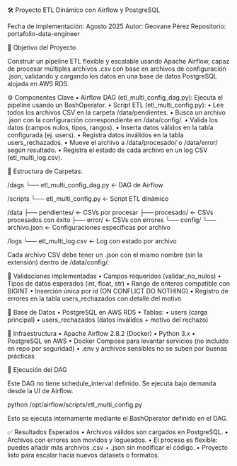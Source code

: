 🛠️ Proyecto ETL Dinámico con Airflow y PostgreSQL

Fecha de implementación: Agosto 2025 
Autor: Geovane Pérez
Repositorio: portafolio-data-engineer

🎯 Objetivo del Proyecto

Construir un pipeline ETL flexible y escalable usando Apache Airflow, capaz de procesar múltiples archivos .csv con base en archivos de configuración .json, validando y cargando los datos en una base de datos PostgreSQL alojada en AWS RDS.

⚙️ Componentes Clave
	•	Airflow DAG (etl_multi_config_dag.py): Ejecuta el pipeline usando un BashOperator.
	•	Script ETL (etl_multi_config.py):
	•	Lee todos los archivos CSV en la carpeta /data/pendientes.
	•	Busca un archivo .json con la configuración correspondiente en /data/config/.
	•	Valida los datos (campos nulos, tipos, rangos).
	•	Inserta datos válidos en la tabla configurada (ej. users).
	•	Registra datos inválidos en la tabla users_rechazados.
	•	Mueve el archivo a /data/procesado/ o /data/error/ según resultado.
	•	Registra el estado de cada archivo en un log CSV (etl_multi_log.csv).

🧱 Estructura de Carpetas:

/dags
  └── etl_multi_config_dag.py          ← DAG de Airflow

/scripts
  └── etl_multi_config.py              ← Script ETL dinámico

/data
  ├── pendientes/                      ← CSVs por procesar
  ├── procesado/                       ← CSVs procesados con éxito
  ├── error/                           ← CSVs con errores
  └── config/
      └── archivo.json                 ← Configuraciones específicas por archivo

/logs
  └── etl_multi_log.csv                ← Log con estado por archivo

Cada archivo CSV debe tener un .json con el mismo nombre (sin la extensión) dentro de /data/config/.

🧪 Validaciones implementadas
	•	Campos requeridos (validar_no_nulos)
	•	Tipos de datos esperados (int, float, str)
	•	Rango de enteros compatible con BIGINT
	•	Inserción única por id (ON CONFLICT DO NOTHING)
	•	Registro de errores en la tabla users_rechazados con detalle del motivo

🐘 Base de Datos
	•	PostgreSQL en AWS RDS
	•	Tablas:
	•	users (carga principal)
	•	users_rechazados (datos inválidos + motivo del rechazo)

🐳 Infraestructura
	•	Apache Airflow 2.8.2 (Docker)
	•	Python 3.x
	•	PostgreSQL en AWS
	•	Docker Compose para levantar servicios (no incluido en repo por seguridad)
	•	.env y archivos sensibles no se suben por buenas prácticas

🚀 Ejecución del DAG

Este DAG no tiene schedule_interval definido. Se ejecuta bajo demanda desde la UI de Airflow.

python /opt/airflow/scripts/etl_multi_config.py

Esto se ejecuta internamente mediante el BashOperator definido en el DAG.

✅ Resultados Esperados
	•	Archivos válidos son cargados en PostgreSQL.
	•	Archivos con errores son movidos y logueados.
	•	El proceso es flexible: puedes añadir más archivos .csv + .json sin modificar el código.
	•	Proyecto listo para escalar hacia nuevos datasets o formatos.



